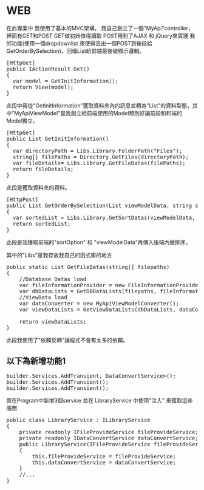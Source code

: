 # WEB

在此專案中 我使用了基本的MVC架構，
我自己創立了一個"MyApi"controller，裡面有GET和POST
GET做初始值得讀取
POST用到了AJAX 和 jQuery來實踐 我的功能(使用一個dropdownlist 來使得丟出一個POST到後段給 GetOrderBySelection)，回傳List<MyApiViewModel>給前端最後做顯示邏輯。
<pre>
[HttpGet]  
public IActionResult Get()  
{  
  var model = GetInitInformation();  
  return View(model);   
}  
</pre>
此段中我從"GetInitInformation"獲取資料夾內的訊息並轉為"List<MyApiViewModel>"的資料型態，其中"MyApiViewModel"是我創立給前端使用的Model類別好讓前段和和端的Model獨立。
<pre>
[HttpGet]
public List<MyApiViewModel> GetInitInformation()
{
  var directoryPath = Libs.Library.FolderPath("Files");
  string[] filePaths = Directory.GetFiles(directoryPath);
  var fileDetails= Libs.Library.GetFileDatas(filePaths);
  return fileDetails;
}
</pre>
此段是獲取資料夾的資料。
<pre>
[HttpPost]
public List<MyApiViewModel> GetOrderBySelection(List<MyApiViewModel> viewModelData, string sortOption)
{
  var sortedList = Libs.Library.GetSortDatas(viewModelData, sortOption);
  return sortedList;
}
</pre>
此段是我獲取前端的"sortOption" 和 "viewModelData"再傳入後端內做排序。

其中的"Libs"是我存放我自己的函式庫的地方
<pre>
public static List<MyApiViewModel> GetFileDatas(string[] filepaths)
{
    //Database Datas load
    var fileInformationProvider = new FileInformationProvider();
    var dbDataLists = GetDBDataLists(filepaths, fileInformationProvider);
    //ViewData load
    var dataConverter = new MyApiViewModelConverter();
    var viewDataLists = GetViewDataLists(dbDataLists, dataConverter);

    return viewDataLists;
}
</pre>
此段我使用了"依賴反轉"讓程式不會有太多的依賴。

以下為新增功能1
---
<pre>
builder.Services.AddTransient<IDataConvertService<Datas,MyApiViewModel>, DataConvertService>();
builder.Services.AddTransient<IFileProvideService, FileProvideService>();
builder.Services.AddTransient<ILibraryService, LibraryService>();
</pre>
我在Program中新增3個service 並在 LibraryService 中使用"注入" 來獲取這些服務
<pre>
public class LibraryService : ILibraryService
{
    private readonly IFileProvideService fileProvideService;
    private readonly IDataConvertService<Datas, MyApiViewModel> dataConvertService;
    public LibraryService(IFileProvideService fileProvideService,IDataConvertService<Datas,MyApiViewModel> dataConvertService) 
    {
        this.fileProvideService = fileProvideService;
        this.dataConvertService = dataConvertService;
    }
    //...
}
</pre
新增功能2
---
使用"Code First" 從現有的code專案中創立出資料庫和資料表
使用了套件
      Microsoft.EntityFrameworkCore.SqlServer
      Microsoft.EntityFrameworkCore.Tools
      Microsoft.EntityFrameworkCore
使用了C# IDE的 套件管理主控台
      Add-Migration InitialCreate //創建Migrations資料夾的"InitialCreate"修改的歷程記錄
      Update-Database             //更新資料庫的狀態
      //使用此段程式來做資料庫的設定
      protected override void OnModelCreating(ModelBuilder modelBuilder)
        {
            ...
        }
      
